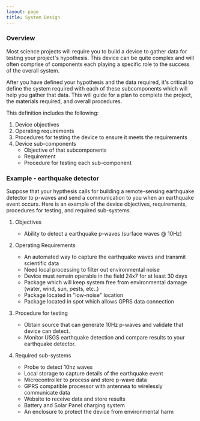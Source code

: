```yaml
---
layout: page
title: System Design
---
```


### Overview

Most science projects will require you to build a device to gather data for testing your project's hypothesis. This device can be quite complex and will often comprise of components each playing a specific role to the success of the overall system.

After you have defined your hypothesis and the data required, it's critical to define the system required with each of these subcomponents which will help you gather that data. This will guide for a plan to complete the project, the materials required, and overall procedures. 

This definition includes the following:

1. Device objectives 
2. Operating requirements
3. Procedures for testing the device to ensure it meets the requirements
4. Device sub-components
    * Objective of that subcomponents
    * Requirement
    * Procedure for testing each sub-component
    
### Example - earthquake detector

Suppose that your hypthesis calls for building a remote-sensing earthquake detector to p-waves and send a communication to you when an earthquake event occurs. Here is an example of the device objectives, requirements, procedures for testing, and required sub-systems. 

1. Objectives
    * Ability to detect a earthquake p-waves (surface waves @ 10Hz)

2. Operating Requirements
    * An automated way to capture the earthquake waves and transmit scientific data
    * Need local processing to filter out environmental noise
    * Device must remain operable in the field 24x7 for at least 30 days
    * Package which will keep system free from environmental damage (water, wind, sun, pests, etc..)
    * Package located in "low-noise" location
    * Package located in spot which allows GPRS data connection

3. Procedure for testing
    * Obtain source that can generate 10Hz p-waves and validate that device can detect.
    * Monitor USGS earthquake detection and compare results to your earthquake detector.

4. Required sub-systems
    * Probe to detect 10hz waves
    * Local storage to capture details of the earthquake event
    * Microcontroller to process and store p-wave data
    * GPRS compatible processor with antennea to wirelessly communicate data
    * Website to receive data and store results
    * Battery and Solar Panel charging system 
    * An enclosure to protect the device from environmental harm


